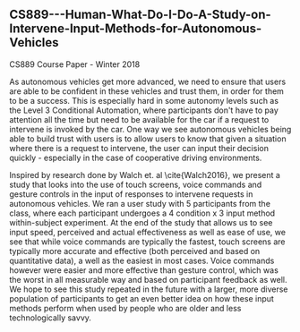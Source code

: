 ## CS889---Human-What-Do-I-Do-A-Study-on-Intervene-Input-Methods-for-Autonomous-Vehicles
CS889 Course Paper - Winter 2018

As autonomous vehicles get more advanced, we need to ensure that users are able to be confident in these vehicles and trust them, in order for them to be a success. This is especially hard in some autonomy levels such as the Level 3 Conditional Automation, where participants don't have to pay attention all the time but need to be available for the car if a request to intervene is invoked by the car. One way we see autonomous vehicles being able to build trust with users is to allow users to know that given a situation where there is a request to intervene, the user can input their decision quickly - especially in the case of cooperative driving environments.

Inspired by research done by Walch et. al \cite{Walch2016}, we present a study that looks into the use of touch screens, voice commands and gesture controls in the input of responses to intervene requests in autonomous vehicles. We ran a user study with 5 participants from the class, where each participant undergoes a 4 condition x 3 input method within-subject experiment. At the end of the study that allows us to see input speed, perceived and actual effectiveness as well as ease of use, we see that while voice commands are typically the fastest, touch screens are typically more accurate and effective (both perceived and based on quantitative data), a well as the easiest in most cases. Voice commands however were easier and more effective than gesture control, which was the worst in all measurable way and based on participant feedback as well. We hope to see this study repeated in the future with a larger, more diverse population of participants to get an even better idea on how these input methods perform when used by people who are older and less technologically savvy.
